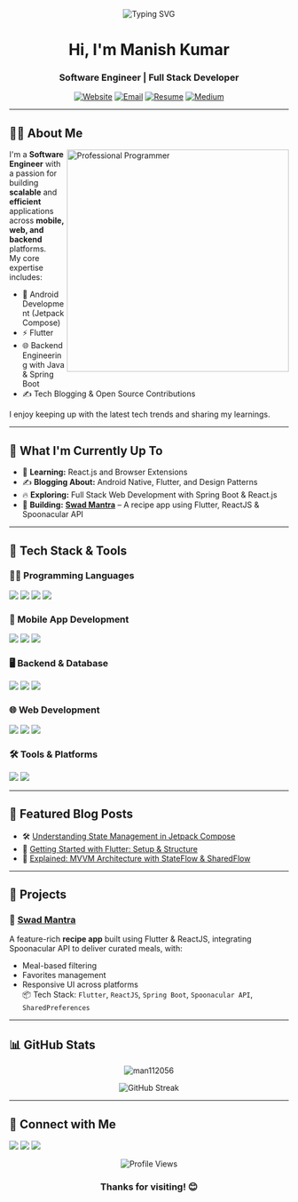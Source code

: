 <div align="center">
  <img src="https://readme-typing-svg.herokuapp.com?font=Fira+Code&size=30&pause=1000&color=1192cbFF&center=true&vCenter=true&width=900&height=100&lines=Welcome+to+Manish's+Profile" alt="Typing SVG" />
</div>

<h1 align="center">Hi, I'm Manish Kumar</h1>

<h3 align="center">Software Engineer | Full Stack Developer</h3>

<p align="center">
  <a href="https://manishkumartech.vercel.app/" target="_blank"><img src="https://img.shields.io/badge/Website-DC143C?style=for-the-badge&logo=medium&logoColor=white" alt="Website"></a>
  <a href="mailto:man112056@gmail.com"><img src="https://img.shields.io/badge/Email-D14836?style=for-the-badge&logo=gmail&logoColor=white" alt="Email"></a>
  <a href="https://drive.google.com/resume-link" target="_blank"><img src="https://img.shields.io/badge/Resume-0077B5?style=for-the-badge&logo=readme&logoColor=white" alt="Resume"></a>
  <a href="https://medium.com/@manishkumar_75473" target="_blank"><img src="https://img.shields.io/badge/Medium-12100E?style=for-the-badge&logo=medium&logoColor=white" alt="Medium"></a>
</p>

---

## 🧑‍💻 About Me

<img align="right" alt="Professional Programmer" width="400" src="https://images.pexels.com/photos/1181675/pexels-photo-1181675.jpeg">

I'm a **Software Engineer** with a passion for building **scalable** and **efficient** applications across **mobile, web, and backend** platforms.  
My core expertise includes:

- 📱 Android Development (Jetpack Compose)
- ⚡ Flutter
- 🌐 Backend Engineering with Java & Spring Boot
- ✍️ Tech Blogging & Open Source Contributions

I enjoy keeping up with the latest tech trends and sharing my learnings.

---

## 🚀 What I'm Currently Up To

- 🌱 **Learning:** React.js and Browser Extensions  
- ✍️ **Blogging About:** Android Native, Flutter, and Design Patterns  
- 🔥 **Exploring:** Full Stack Web Development with Spring Boot & React.js  
- 📲 **Building:** [**Swad Mantra**](https://swad-mantra.vercel.app/) – A recipe app using Flutter, ReactJS & Spoonacular API

---

## 🧰 Tech Stack & Tools

### 👨‍💻 Programming Languages
<p>
  <img src="https://img.shields.io/badge/Kotlin-0095D5?style=for-the-badge&logo=kotlin&logoColor=white"/>
  <img src="https://img.shields.io/badge/Java-ED8B00?style=for-the-badge&logo=java&logoColor=white"/>
  <img src="https://img.shields.io/badge/Dart-0175C2?style=for-the-badge&logo=dart&logoColor=white"/>
  <img src="https://img.shields.io/badge/JavaScript-F7DF1E?style=for-the-badge&logo=javascript&logoColor=black"/>
</p>

### 📱 Mobile App Development
<p>
  <img src="https://img.shields.io/badge/Android-3DDC84?style=for-the-badge&logo=android&logoColor=white"/>
  <img src="https://img.shields.io/badge/Jetpack%20Compose-4285F4?style=for-the-badge&logo=android&logoColor=white"/>
  <img src="https://img.shields.io/badge/Flutter-02569B?style=for-the-badge&logo=flutter&logoColor=white"/>
</p>

### 🖥️ Backend & Database
<p>
  <img src="https://img.shields.io/badge/Spring%20Boot-6DB33F?style=for-the-badge&logo=spring&logoColor=white"/>
  <img src="https://img.shields.io/badge/MySQL-00000F?style=for-the-badge&logo=mysql&logoColor=white"/>
  <img src="https://img.shields.io/badge/Firebase-FFCA28?style=for-the-badge&logo=firebase&logoColor=black"/>
</p>

### 🌐 Web Development
<p>
  <img src="https://img.shields.io/badge/React-20232A?style=for-the-badge&logo=react&logoColor=61DAFB"/>
  <img src="https://img.shields.io/badge/HTML5-E34F26?style=for-the-badge&logo=html5&logoColor=white"/>
  <img src="https://img.shields.io/badge/CSS3-1572B6?style=for-the-badge&logo=css3&logoColor=white"/>
</p>

### 🛠️ Tools & Platforms
<p>
  <img src="https://img.shields.io/badge/Git-F05032?style=for-the-badge&logo=git&logoColor=white"/>
  <img src="https://img.shields.io/badge/Postman-FF6C37?style=for-the-badge&logo=Postman&logoColor=white"/>
</p>

---

## 📘 Featured Blog Posts

- 🛠 [Understanding State Management in Jetpack Compose](https://medium.com/@manishkumar_75473)
- 📱 [Getting Started with Flutter: Setup & Structure](https://medium.com/@manishkumar_75473)
- 🧠 [Explained: MVVM Architecture with StateFlow & SharedFlow](https://medium.com/@manishkumar_75473)

---

## 🧩 Projects

### 🥘 [Swad Mantra](https://swad-mantra.vercel.app/)
A feature-rich **recipe app** built using Flutter & ReactJS, integrating Spoonacular API to deliver curated meals, with:
- Meal-based filtering
- Favorites management
- Responsive UI across platforms  
📦 Tech Stack: `Flutter`, `ReactJS`, `Spring Boot`, `Spoonacular API`, `SharedPreferences`

---

## 📊 GitHub Stats

<p align="center">
  <img src="https://github-readme-stats.vercel.app/api/top-langs?username=man112056&show_icons=true&locale=en&layout=compact&theme=radical" alt="man112056" />
</p>

<p align="center">
  <img src="https://github-readme-streak-stats.herokuapp.com/?user=man112056&theme=radical" alt="GitHub Streak" />
</p>

---

## 🤝 Connect with Me

<p align="left">
  <a href="mailto:man112056@gmail.com" target="_blank"><img src="https://img.shields.io/badge/Gmail-D14836?style=for-the-badge&logo=gmail&logoColor=white"/></a>
  <a href="https://www.linkedin.com/in/manish-kumar-sde-android/" target="_blank"><img src="https://img.shields.io/badge/LinkedIn-0077B5?style=for-the-badge&logo=linkedin&logoColor=white"/></a>
  <a href="https://www.facebook.com/profile.php?id=61572787642760" target="_blank"><img src="https://img.shields.io/badge/Facebook-1877F2?style=for-the-badge&logo=facebook&logoColor=white"/></a>
</p>

<p align="center">
  <img src="https://komarev.com/ghpvc/?username=man112056&label=Profile%20views&color=0e75b6&style=flat" alt="Profile Views" />
</p>

<h3 align="center">Thanks for visiting! 😊</h3>
